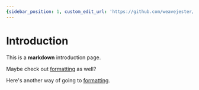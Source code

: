 ```yaml
---
{sidebar_position: 1, custom_edit_url: 'https://github.com/weavejester/codox/tree/master/doc/intro.md'}
---
```


# Introduction

This is a **markdown** introduction page.

Maybe check out [formatting](index.md) as well?

Here's another way of going to [formatting][1].

[1]: index.md
